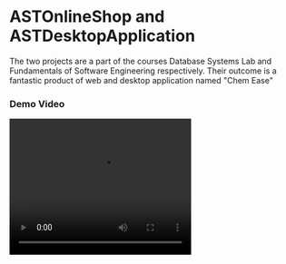 # ASTOnlineShop and ASTDesktopApplication
The two projects are a part of the courses Database Systems Lab and Fundamentals of Software Engineering respectively. Their outcome is a fantastic product of web and desktop application named "Chem Ease"

### Demo Video

<video src="demo_video.mp4" width="320" height="240" controls></video>

